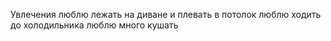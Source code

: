 Увлечения
люблю лежать на диване и плевать в потолок
люблю ходить до холодильника
люблю много кушать
